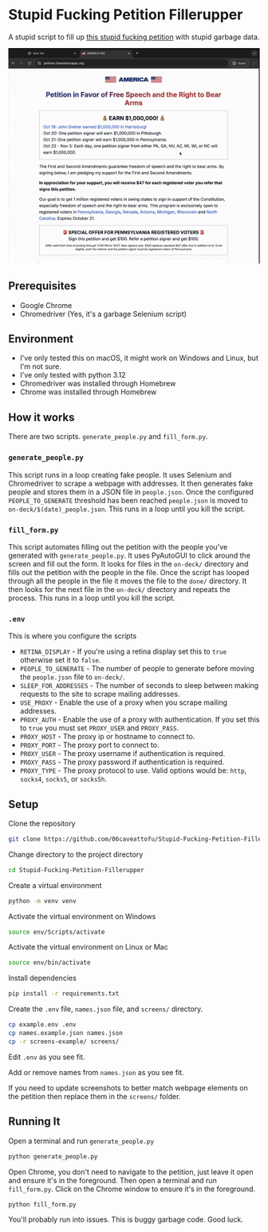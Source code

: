 # Stupid Fucking Petition Fillerupper

A stupid script to fill up [this stupid fucking petition](https://petition.theamericapac.org/) with stupid garbage data.

![in action](in_action.gif "In Action")

## Prerequisites

* Google Chrome
* Chromedriver (Yes, it's a garbage Selenium script)

## Environment

* I've only tested this on macOS, it might work on Windows and Linux, but I'm not sure.
* I've only tested with python 3.12
* Chromedriver was installed through Homebrew
* Chrome was installed through Homebrew

## How it works

There are two scripts. `generate_people.py` and `fill_form.py`.

### `generate_people.py`

This script runs in a loop creating fake people. It uses Selenium and Chromedriver to scrape a webpage with addresses.
It then generates fake people and stores them in a JSON file in `people.json`. Once the configured `PEOPLE_TO_GENERATE`
threshold has been reached `people.json` is moved to `on-deck/$(date)_people.json`. This runs in a loop until you kill
the script.

### `fill_form.py`

This script automates filling out the petition with the people you've generated with `generate_people.py`. It uses
PyAutoGUI to click around the screen and fill out the form. It looks for files in the `on-deck/` directory and fills out
the petition with the people in the file. Once the script has looped through all the people in the file it moves the
file
to the `done/` directory. It then looks for the next file in the `on-deck/` directory and repeats the process. This runs
in a loop until you kill the script.

### `.env`

This is where you configure the scripts

* `RETINA_DISPLAY` - If you're using a retina display set this to `true` otherwise set it to `false`.
* `PEOPLE_TO_GENERATE` - The number of people to generate before moving the `people.json` file to `on-deck/`.
* `SLEEP_FOR_ADDRESSES` - The number of seconds to sleep between making requests to the site to scrape mailing
  addresses.
* `USE_PROXY` - Enable the use of a proxy when you scrape mailing addresses.
* `PROXY_AUTH` - Enable the use of a proxy with authentication. If you set this to `true` you must set `PROXY_USER` and
  `PROXY_PASS`.
* `PROXY_HOST` - The proxy ip or hostname to connect to.
* `PROXY_PORT` - The proxy port to connect to.
* `PROXY_USER` - The proxy username if authentication is required.
* `PROXY_PASS` - The proxy password if authentication is required.
* `PROXY_TYPE` - The proxy protocol to use. Valid options would be: `http`, `socks4`, `socks5`, or `socks5h`.

## Setup

Clone the repository

```bash
git clone https://github.com/06caveattofu/Stupid-Fucking-Petition-Fillerupper.git
```

Change directory to the project directory

```bash
cd Stupid-Fucking-Petition-Fillerupper
```

Create a virtual environment

```bash
python -m venv venv
```

Activate the virtual environment on Windows

```bash
source env/Scripts/activate
```

Activate the virtual environment on Linux or Mac

```bash
source env/bin/activate
```

Install dependencies

```bash
pip install -r requirements.txt
```

Create the `.env` file, `names.json` file, and `screens/` directory.

```bash
cp example.env .env
cp names.example.json names.json
cp -r screens-example/ screens/
```

Edit `.env` as you see fit.

Add or remove names from `names.json` as you see fit.

If you need to update screenshots to better match webpage elements on the petition then replace them in the `screens/`
folder.

## Running It

Open a terminal and run `generate_people.py`

```bash
python generate_people.py
```

Open Chrome, you don't need to navigate to the petition, just leave it open and ensure it's in the foreground. Then open
a terminal and run `fill_form.py`. Click on the Chrome window to ensure it's in the foreground.

```bash
python fill_form.py
```

You'll probably run into issues. This is buggy garbage code. Good luck.
